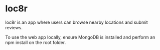 # loc8r
loc8r is an app where users can browse nearby locations and submit reviews.

To use the web app locally, ensure MongoDB is installed and perform an npm install on the root folder.